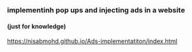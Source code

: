 ### implementinh pop ups and injecting ads in a website
#### (just for knowledge)

https://nisabmohd.github.io/Ads-implementatiton/index.html
